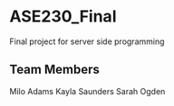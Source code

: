 # ASE230_Final
Final project for server side programming

## Team Members
Milo Adams
Kayla Saunders
Sarah Ogden
